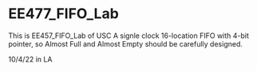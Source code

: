 # EE477_FIFO_Lab
This is EE457_FIFO_Lab of USC
A signle clock 16-location FIFO with 4-bit pointer, so Almost Full and Almost Empty should be carefully designed.

10/4/22 in LA

